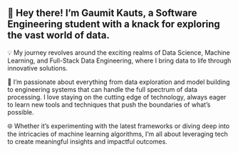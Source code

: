 ## 👋 Hey there! I’m Gaumit Kauts, a Software Engineering student with a knack for exploring the vast world of data. 

💡 My journey revolves around the exciting realms of Data Science, Machine Learning, and Full-Stack Data Engineering, where I bring data to life through innovative solutions.

🚀 I’m passionate about everything from data exploration and model building to engineering systems that can handle the full spectrum of data processing. I love staying on the cutting edge of technology, always eager to learn new tools and techniques that push the boundaries of what’s possible.

🌐 Whether it’s experimenting with the latest frameworks or diving deep into the intricacies of machine learning algorithms, I’m all about leveraging tech to create meaningful insights and impactful outcomes.

<!--
**Gaumit-Kauts/Gaumit-Kauts** is a ✨ _special_ ✨ repository because its `README.md` (this file) appears on your GitHub profile.

Here are some ideas to get you started:

- 🔭 I’m currently working on ...
- 🌱 I’m currently learning ...
- 👯 I’m looking to collaborate on ...
- 🤔 I’m looking for help with ...
- 💬 Ask me about ...
- 📫 How to reach me: ...
- 😄 Pronouns: ...
- ⚡ Fun fact: ...
-->
